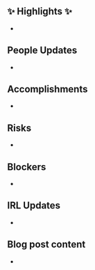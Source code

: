 ## ✨ Highlights ✨ 
<!-- commented out -->
- 

## People Updates

- 

## Accomplishments

- 

## Risks

- 

## Blockers

- 

## IRL Updates

- 

## Blog post content

- 
